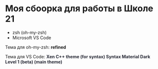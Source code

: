 <h1>Моя сбоорка для работы в Школе 21</h1>
<ul>
  <li>zsh (oh-my-zsh)</li>
   <li>Microsoft VS Code</li>
</ul>
<p>Тема для oh-my-zsh: <strong>refined</strong></p>
<p>Тема для VS Code: <strong style="color: #282A36"> Xen C++ theme (for syntax) Syntax Material Dark Level 1 (beta) (main theme) </strong></p>
